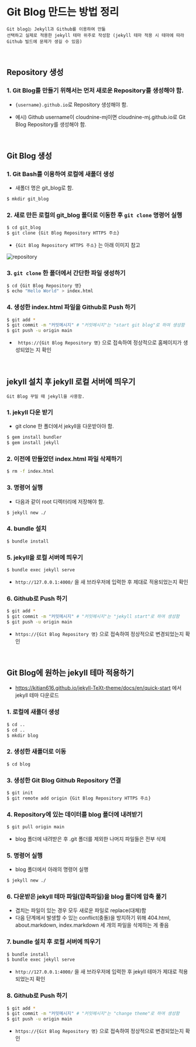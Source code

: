 # Git Blog 만드는 방법 정리

```참고
Git blog는 Jekyll과 Github를 이용하여 만듦
선택하고 실제로 적용한 jekyll 테마 위주로 작성함 (jekyll 테마 적용 시 테마에 따라 Github 빌드에 문제가 생길 수 있음) 
```
</br>

## Repository 생성

### 1. Git Blog를 만들기 위해서는 먼저 새로운 Repository를 생성해야 함.
* `{username}.github.io`로 Repository 생성해야 함.

* 예시) Github username이 cloudnine-mj이면  cloudnine-mj.github.io로 Git Blog Repository를 생성해야 함.

  </br>

## Git Blog 생성

### 1. Git Bash를 이용하여 로컬에 새폴더 생성
* 새폴더 명은 git_blog로 함.

```bash
$ mkdir git_blog
```

### 2. 새로 만든 로컬의 git_blog 폴더로 이동한 후 `git clone` 명령어 실행

```bash
$ cd git_blog
$ git clone {Git Blog Repository HTTPS 주소}
```
* `{Git Blog Repository HTTPS 주소}` 는 아래 이미지 참고

![repository](https://user-images.githubusercontent.com/113915835/221565934-6ace75bf-f8ae-47fc-ba8a-da0c876de184.png)

### 3. `git clone` 한 폴더에서 간단한 파일 생성하기

```bash
$ cd {Git Blog Repository 명}
$ echo "Hello World" > index.html
```

### 4. 생성한 index.html 파일을 Github로 Push 하기
```bash
$ git add *
$ git commit -m "커밋메시지" # "커밋메시지"는 "start git blog"로 하여 생성함
$ git push -u origin main
```
* ` https://{Git Blog Repository 명}` 으로 접속하여 정상적으로 홈페이지가 생성되었는 지 확인

</br>



## jekyll 설치 후 jekyll 로컬 서버에 띄우기
```
Git Blog 꾸밀 때 jekyll을 사용함.
```

### 1. jekyll 다운 받기

* git clone 한 폴더에서 jekyll을 다운받아야 함.

```bash
$ gem install bundler
$ gem install jekyll
```
### 2. 이전에 만들었던 index.html 파일 삭제하기
```bash
$ rm -f index.html
```

### 3. 명령어 실행

* 다음과 같이 root 디렉터리에 저장해야 함.

```bash
$ jekyll new ./
```

### 4. bundle 설치
```bash
$ bundle install
```

### 5. jekyll을 로컬 서버에 띄우기

```bash
$ bundle exec jekyll serve
```
* `http://127.0.0.1:4000/` 을 새 브라우저에 입력한 후 제대로 적용되었는지 확인


### 6. Github로 Push 하기
```bash
$ git add *
$ git commit -m "커밋메시지" # "커밋메시지"는 "jekyll start"로 하여 생성함
$ git push -u origin main
```
*  `https://{Git Blog Repository 명}` 으로 접속하여 정상적으로 변경되었는지 확인

</br>


## Git Blog에 원하는 jekyll 테마 적용하기

* https://kitian616.github.io/jekyll-TeXt-theme/docs/en/quick-start 에서 jekyll 테마 다운로드 

### 1. 로컬에 새폴더 생성
```bash
$ cd ..
$ cd ..
$ mkdir blog
```
### 2. 생성한 새폴더로 이동
```bash
$ cd blog
```
### 3. 생성한 Git Blog Github Repository 연결
```bash
$ git init
$ git remote add origin {Git Blog Repository HTTPS 주소}
```

### 4. Repository에 있는 데이터를 blog 폴더에 내려받기
```bash
$ git pull origin main
```
* blog 폴더에 내려받은 후 .git 폴더를 제외한 나머지 파일들은 전부 삭제

### 5. 명령어 실행
* blog 폴더에서 아래의 명령어 실행
```bash
$ jekyll new ./
```

### 6. 다운받은 jekyll 테마 파일(압축파일)을 blog 폴더에 압축 풀기
* 겹치는 파일이 있는 경우 모두 새로운 파일로 replace(대체)함
* 다음 단계에서 발생할 수 있는 conflict(충돌)을 방지하기 위해 404.html, about.markdown, index.markdown 세 개의 파일을 삭제하는 게 좋음

### 7. bundle 설치 후 로컬 서버에 띄우기
```bash
$ bundle install
$ bundle exec jekyll serve
```
* `http://127.0.0.1:4000/` 을 새 브라우저에 입력한 후 jekyll 테마가 제대로 적용되었는지 확인

### 8. Github로 Push 하기
```bash
$ git add *
$ git commit -m "커밋메시지" # "커밋메시지"는 "change theme"로 하여 생성함
$ git push -u origin main
```
*  `https://{Git Blog Repository 명}` 으로 접속하여 정상적으로 변경되었는지 확인